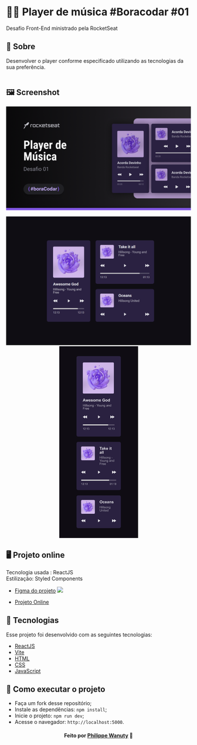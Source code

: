 <h1> 🧑‍💻  Player de música #Boracodar #01 </h1>
<p>Desafio Front-End ministrado pela RocketSeat</p>

</h3>

## 🔖 Sobre

Desenvolver o player conforme especificado utilizando as tecnologias da sua preferência. <br><br>

## 🖼 Screenshot

<p align="center">
<img src="https://raw.githubusercontent.com/philippewanuty/MusicPlayer_C1/main/MusicPlayer_C1/src/assets/Figma.png">
</p>


<p align="center">
  <img width="750px" src="https://raw.githubusercontent.com/philippewanuty/MusicPlayer_C1/main/MusicPlayer_C1/src/assets/Projeto.png">
  <img width="215px" src="https://raw.githubusercontent.com/philippewanuty/MusicPlayer_C1/main/MusicPlayer_C1/src/assets/mobile.jpg">
</p>


## 🖥️ Projeto online

 Tecnologia usada : ReactJS <br>
 Estilização: Styled Components

- [Figma do projeto](https://www.figma.com/community/file/1195050524500542670/player-de-musica-desafio-01) <img width="10px" src="https://upload.wikimedia.org/wikipedia/commons/3/33/Figma-logo.svg" > 

- [Projeto Online](https://music-player-c1.vercel.app)

## 🚀 Tecnologias

Esse projeto foi desenvolvido com as seguintes tecnologias:

- [ReactJS](https://pt-br.reactjs.org/)
- [Vite](https://vitejs.dev)
- [HTML](https://developer.mozilla.org/pt-BR/docs/Web/HTML)
- [CSS](https://developer.mozilla.org/pt-BR/docs/Web/CSS)
- [JavaScript](https://developer.mozilla.org/pt-BR/docs/Web/JavaScript)



## 🤔 Como executar o projeto

- Faça um fork desse repositório;
- Instale as dependências: `npm install`;
- Inicie o projeto: `npm run dev`;
- Acesse o navegador: `http://localhost:5000`.


<h4 align="center">
    Feito por <a href="https://www.linkedin.com/in/philippewanuty/" target="_blank">Philippe Wanuty</a> 🚀
</h4>
